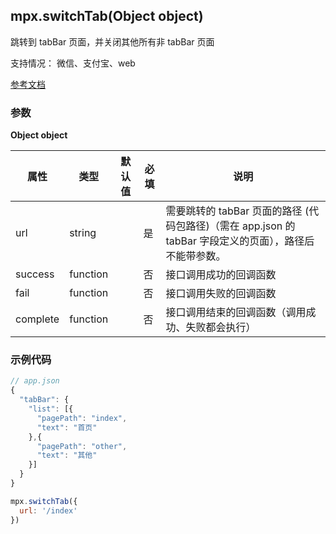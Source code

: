 ## mpx.switchTab(Object object)

跳转到 tabBar 页面，并关闭其他所有非 tabBar 页面

支持情况： 微信、支付宝、web

[参考文档](https://developers.weixin.qq.com/miniprogram/dev/api/route/wx.switchTab.html)

### 参数

**Object object**

| 属性      | 类型     | 默认值 | 必填 | 说明 |
|-----------|----------|--------|------|------|
| url       | string   |        | 是   | 需要跳转的 tabBar 页面的路径 (代码包路径)（需在 app.json 的 tabBar 字段定义的页面），路径后不能带参数。 |
| success   | function |        | 否   | 接口调用成功的回调函数 |
| fail      | function |        | 否   | 接口调用失败的回调函数 |
| complete  | function |        | 否   | 接口调用结束的回调函数（调用成功、失败都会执行） |


### 示例代码
```js
// app.json
{
  "tabBar": {
    "list": [{
      "pagePath": "index",
      "text": "首页"
    },{
      "pagePath": "other",
      "text": "其他"
    }]
  }
}
```

```js
mpx.switchTab({
  url: '/index'
})
```